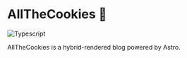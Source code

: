 # AllTheCookies 🍪

![Typescript](https://img.shields.io/badge/TypeScript-007ACC?style=for-the-badge\&logo=typescript\&logoColor=white)

AllTheCookies is a hybrid-rendered blog powered by Astro.
